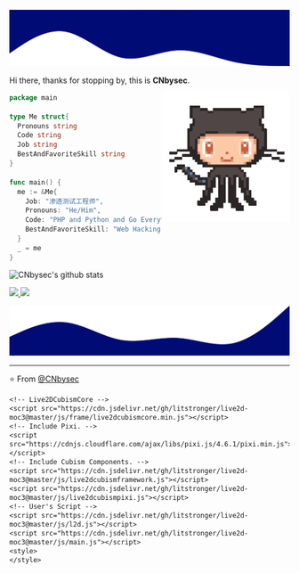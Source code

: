 ![head.png](readme-top.png)

Hi there, thanks for stopping by, this is **CNbysec**.

<img align='right' src="octocat.gif" width="230">

```go
package main

type Me struct{
  Pronouns string
  Code string
  Job string
  BestAndFavoriteSkill string
}

func main() {
  me := &Me{
    Job: "渗透测试工程师",
    Pronouns: "He/Him",
    Code: "PHP and Python and Go Everythings",
    BestAndFavoriteSkill: "Web Hacking and App Hacking :D"
  }
  _ = me
}

```

![CNbysec's github stats](https://github-readme-stats.vercel.app/api?username=CNbysec&hide=contribs,prs&count_private=true&show_icons=true)

<a href="https://github.com/CNbysec">
  <img src="https://img.shields.io/github/followers/CNbysec">
</a>
<a href="https://github.com/CNbysec">
   <img src="https://komarev.com/ghpvc/?username=CNbysec">
</a>

![bottom.png](readme-bottom.png)

---

⭐️ From [@CNbysec](https://github.com/CNbysec)


<!DOCTYPE html>
<html >
<head>
    <meta charset="UTF-8">
    <title>live2d-demo</title>
    <script src="https://apps.bdimg.com/libs/jquery/2.1.4/jquery.min.js"></script>

    <!-- Live2DCubismCore -->
    <script src="https://cdn.jsdelivr.net/gh/litstronger/live2d-moc3@master/js/frame/live2dcubismcore.min.js"></script>
    <!-- Include Pixi. -->
    <script src="https://cdnjs.cloudflare.com/ajax/libs/pixi.js/4.6.1/pixi.min.js"></script>
    <!-- Include Cubism Components. -->
    <script src="https://cdn.jsdelivr.net/gh/litstronger/live2d-moc3@master/js/live2dcubismframework.js"></script>
    <script src="https://cdn.jsdelivr.net/gh/litstronger/live2d-moc3@master/js/live2dcubismpixi.js"></script>
    <!-- User's Script -->
    <script src="https://cdn.jsdelivr.net/gh/litstronger/live2d-moc3@master/js/l2d.js"></script>
    <script src="https://cdn.jsdelivr.net/gh/litstronger/live2d-moc3@master/js/main.js"></script>
    <style>
    </style>
</head>
<body>
    <!-- Canvas -->
    <div class="Canvas"  id="L2dCanvas"></div>
    <script>
    	/* 配置 */
        var config = {
            width: window.innerWidth, /* 窗口宽度最大值 */
            height: window.innerHeight, /* 窗口高度最大值 */
            left: '0px',
            bottom: '0px',
            basePath: 'https://cdn.jsdelivr.net/gh/alg-wiki/AzurLaneL2DViewer@gh-pages/assets',
            role: 'bisimai_2',
            background: 'https://cdn.jsdelivr.net/gh/alg-wiki/AzurLaneL2DViewer@gh-pages/assets/bg/bg_church_jp.png',
            opacity: 1
        }
        var v = new Viewer(config); 
    </script>
</body>
</html>

